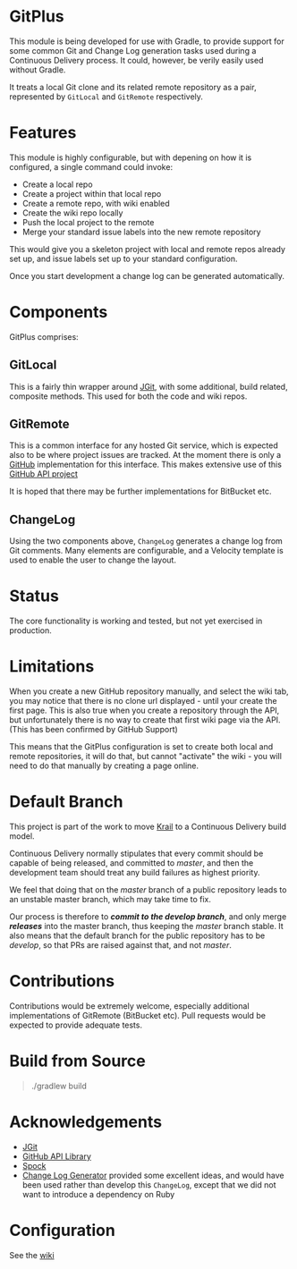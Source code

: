 # GitPlus

This module is being developed for use with Gradle, to provide support for some common Git and Change Log generation tasks used during a Continuous Delivery process.  It could, however, be verily easily used without Gradle.

It treats a local Git clone and its related remote repository as a pair, represented by `GitLocal` and `GitRemote` respectively.
 
# Features

This module is highly configurable, but with depening on how it is configured, a single command could invoke:

- Create a local repo
- Create a project within that local repo
- Create a remote repo, with wiki enabled
- Create the wiki repo locally
- Push the local project to the remote
- Merge your standard issue labels into the new remote repository
 
This would give you a skeleton project with local and remote repos already set up, and issue labels set up to your standard configuration.

Once you start development a change log can be generated automatically.

# Components

GitPlus comprises:

## GitLocal

This is a fairly thin wrapper around [JGit](https://eclipse.org/jgit/), with some additional, build related, composite methods.  This used for both the code and wiki repos.
  
## GitRemote

This is a common interface for any hosted Git service, which is expected also to be where project issues are tracked.  At the moment there is only a [GitHub](https://github.com/) implementation for this interface.  This makes extensive use of this [GitHub API project](https://github.com/jcabi/jcabi-github)

It is hoped that there may be further implementations for BitBucket etc.

## ChangeLog

Using the two components above, ```ChangeLog``` generates a change log from Git comments.  Many elements are configurable, and a Velocity template is used to enable the user to change the layout.


# Status
The core functionality is working and tested, but not yet exercised in production.
 
# Limitations
When you create a new GitHub repository manually, and select the wiki tab, you may notice that there is no clone url displayed - until your create the first page.  This is also true when you create a repository through the API, but unfortunately there is no way to create that first wiki page via the API.  (This has been confirmed by GitHub Support)

This means that the GitPlus configuration is set to create both local and remote repositories, it will do that, but cannot "activate" the wiki - you will need to do that manually by creating a page online.

# Default Branch
This project is part of the work to move [Krail](https://github.com/davidsowerby/krail) to a Continuous Delivery build model.  

Continuous Delivery normally stipulates that every commit should be capable of being released, and committed to *master*, and then the development team should treat any build failures as highest priority.

We feel that doing that on the *master* branch of a public repository leads to an unstable master branch, which may take time to fix.  

Our process is therefore to ***commit to the develop branch***, and only merge ***releases*** into the master branch, thus keeping the *master* branch stable.  It also means that the default branch for the public repository has to be *develop*, so that PRs are raised against that, and not *master*.

# Contributions
Contributions would be extremely welcome, especially additional implementations of GitRemote (BitBucket etc).  Pull requests would be expected to provide adequate tests. 

# Build from Source

> ./gradlew build

# Acknowledgements

- [JGit](https://eclipse.org/jgit/)
- [GitHub API Library](https://github.com/jcabi/jcabi-github)
- [Spock](http://spockframework.github.io/spock/docs/1.0/index.html)
- [Change Log Generator](https://github.com/skywinder/github-changelog-generator) provided some excellent ideas, and would have been used rather than develop this ```ChangeLog```, except that we did not want to introduce a dependency on Ruby 


# Configuration

See the [wiki](https://github.com/davidsowerby/gitplus/wiki)